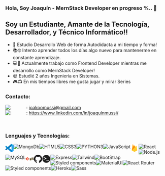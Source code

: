 ### Hola, Soy Joaquín - MernStack Developer en progreso %.. 👋



## Soy un Estudiante, Amante de la Tecnología, Desarrollador, y Técnico Informático!!

- 📙 Estudio Desarrollo Web de forma Autodidacta a mi tiempo y forma!
- 📚🤓 Intento aprender todos los días algo nuevo para mantenerme en constante aprendizaje.
- 💻🔧 Actualmente trabajo como Frontend Developer mientras me desarrollo como MernStack Developer!
- 😪 Estudié 2 años Ingeniería en Sistemas.
- 🎮📺 En mis tiempos libres me gusta jugar y mirar Series

###  Contacto:
<img align="left" width="66px" src="https://img.shields.io/badge/Gmail-D14836?style=for-the-badge&logo=gmail&logoColor=white"/>: joakoomussi@gmail.com
<br/>
<img align="left" width="66px" src="https://img.shields.io/badge/LinkedIn-0077B5?style=for-the-badge&logo=linkedin&logoColor=white"/>: https://www.linkedin.com/in/joaquínmussi/

<br />

### Lenguajes y Tecnologías:

<img align="left" alt="Visual Studio Code"  width="26px"  src="https://raw.githubusercontent.com/github/explore/80688e429a7d4ef2fca1e82350fe8e3517d3494d/topics/visual-studio-code/visual-studio-code.png" />
<img align="left" alt="MongoDb"  src="https://img.shields.io/badge/MongoDB-4EA94B?style=for-the-badge&logo=mongodb&logoColor=white" />
<img align="left" alt="HTML5"  src="https://img.shields.io/badge/HTML5-E34F26?style=for-the-badge&logo=html5&logoColor=white" />

<img align="left" alt="CSS3"  src="https://img.shields.io/badge/CSS3-1572B6?style=for-the-badge&logo=css3&logoColor=white" />
<img align="left" alt="PYTHON3"  src="https://img.shields.io/badge/Python-3776AB?style=for-the-badge&logo=python&logoColor=white" />
<img align="left" alt="JavaScript"  src="https://img.shields.io/badge/JavaScript-F7DF1E?style=for-the-badge&logo=javascript&logoColor=black" />

<img align="left" alt="FIREBASE" width="26px"  src="https://raw.githubusercontent.com/github/explore/80688e429a7d4ef2fca1e82350fe8e3517d3494d/topics/firebase/firebase.png" />
<img align="left" alt="React"  src="https://img.shields.io/badge/React-20232A?style=for-the-badge&logo=react&logoColor=61DAFB" />
<img align="left" alt="Node.js" src="https://img.shields.io/badge/Node.js-43853D?style=for-the-badge&logo=node.js&logoColor=white" />

<img align="left" alt="MySQL"  src="https://img.shields.io/badge/MySQL-00000F?style=for-the-badge&logo=mysql&logoColor=white" />
<img align="left" alt="Git" width="26px" src="https://raw.githubusercontent.com/github/explore/80688e429a7d4ef2fca1e82350fe8e3517d3494d/topics/git/git.png" />
<img align="left" alt="GitHub" width="26px" src="https://raw.githubusercontent.com/github/explore/78df643247d429f6cc873026c0622819ad797942/topics/github/github.png" />
<img align="left" alt="Terminal" width="26px" src="https://raw.githubusercontent.com/github/explore/80688e429a7d4ef2fca1e82350fe8e3517d3494d/topics/terminal/terminal.png" />

<img align="left" alt="Express"  src="https://img.shields.io/badge/Express.js-404D59?style=for-the-badge" />
<img align="left" alt="Tailwind"  src="https://img.shields.io/badge/Tailwind_CSS-38B2AC?style=for-the-badge&logo=tailwind-css&logoColor=white" />
<img align="left" alt="BootStrap" src="https://img.shields.io/badge/Bootstrap-563D7C?style=for-the-badge&logo=bootstrap&logoColor=white" />

<img align="left" alt="Styled components"  src="https://img.shields.io/badge/styled--components-DB7093?style=for-the-badge&logo=styled-components&logoColor=white" />
<img align="left" alt="MaterialUI"src="https://img.shields.io/badge/Material--UI-0081CB?style=for-the-badge&logo=material-ui&logoColor=white" />
<img align="left" alt="React Router" src="https://img.shields.io/badge/React_Router-CA4245?style=for-the-badge&logo=react-router&logoColor=white" />

<img align="left" alt="Styled components"  src="https://img.shields.io/badge/styled--components-DB7093?style=for-the-badge&logo=styled-components&logoColor=white" />
<img align="left" alt="Heroku" src="https://img.shields.io/badge/Heroku-430098?style=for-the-badge&logo=heroku&logoColor=white" />
<img align="left" alt="Sass" src="https://img.shields.io/badge/Sass-CC6699?style=for-the-badge&logo=sass&logoColor=white" />




